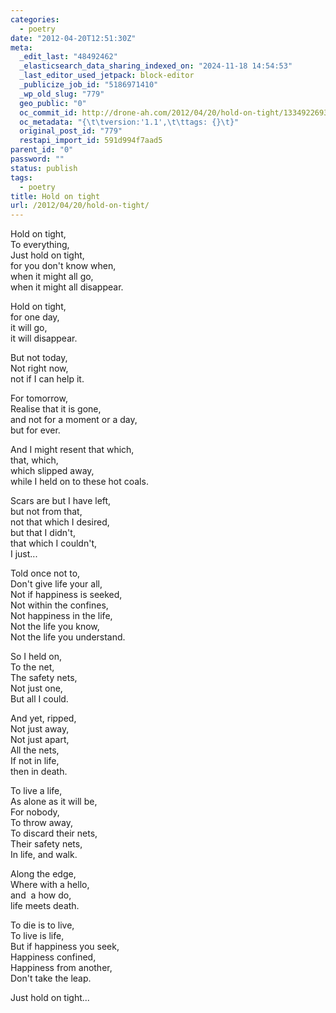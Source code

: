 ```yaml
---
categories:
  - poetry
date: "2012-04-20T12:51:30Z"
meta:
  _edit_last: "48492462"
  _elasticsearch_data_sharing_indexed_on: "2024-11-18 14:54:53"
  _last_editor_used_jetpack: block-editor
  _publicize_job_id: "5186971410"
  _wp_old_slug: "779"
  geo_public: "0"
  oc_commit_id: http://drone-ah.com/2012/04/20/hold-on-tight/1334922693
  oc_metadata: "{\t\tversion:'1.1',\t\ttags: {}\t}"
  original_post_id: "779"
  restapi_import_id: 591d994f7aad5
parent_id: "0"
password: ""
status: publish
tags:
  - poetry
title: Hold on tight
url: /2012/04/20/hold-on-tight/
---
```


Hold on tight,\
To everything,\
Just hold on tight,\
for you don\'t know when,\
when it might all go,\
when it might all disappear.

Hold on tight,\
for one day,\
it will go,\
it will disappear.

But not today,\
Not right now,\
not if I can help it.

For tomorrow,\
Realise that it is gone,\
and not for a moment or a day,\
but for ever.

And I might resent that which,\
that, which,\
which slipped away,\
while I held on to these hot coals.

Scars are but I have left,\
but not from that,\
not that which I desired,\
but that I didn\'t,\
that which I couldn\'t,\
I just\...

Told once not to,\
Don\'t give life your all,\
Not if happiness is seeked,\
Not within the confines,\
Not happiness in the life,\
Not the life you know,\
Not the life you understand.

So I held on,\
To the net,\
The safety nets,\
Not just one,\
But all I could.

And yet, ripped,\
Not just away,\
Not just apart,\
All the nets,\
If not in life,\
then in death.

To live a life,\
As alone as it will be,\
For nobody,\
To throw away,\
To discard their nets,\
Their safety nets,\
In life, and walk.

Along the edge,\
Where with a hello,\
and  a how do,\
life meets death.

To die is to live,\
To live is life,\
But if happiness you seek,\
Happiness confined,\
Happiness from another,\
Don\'t take the leap.

Just hold on tight\...
